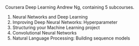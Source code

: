 Coursera Deep Learning Andrew Ng, containing 5 subcourses.

1. Neural Networks and Deep Learning
2. Improving Deep Neural Networks: Hyperparameter
3. Structuring your Machine Learning project
4. Convolutional Neural Networks
5. Natural Language Processing: Building sequence models